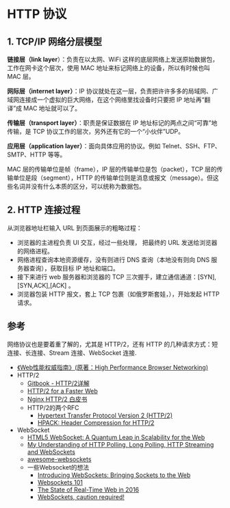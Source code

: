 # HTTP 协议

## 1. TCP/IP 网络分层模型

**链接层（link layer**）：负责在以太网、WiFi 这样的底层网络上发送原始数据包，工作在网卡这个层次，使用 MAC 地址来标记网络上的设备，所以有时候也叫 MAC 层。
  
**网际层（internet layer）**：IP 协议就处在这一层，负责把许许多多的局域网、广域网连接成一个虚拟的巨大网络，在这个网络里找设备时只要把 IP 地址再“翻译”成 MAC 地址就可以了。

**传输层（transport layer）**：职责是保证数据在 IP 地址标记的两点之间“可靠”地传输，是 TCP 协议工作的层次，另外还有它的一个“小伙伴”UDP。

**应用层（application layer）**：面向具体应用的协议。例如 Telnet、SSH、FTP、SMTP、HTTP 等等。

MAC 层的传输单位是帧（frame），IP 层的传输单位是包（packet），TCP 层的传输单位是段（segment），HTTP 的传输单位则是消息或报文（message）。但这些名词并没有什么本质的区分，可以统称为数据包。

## 2. HTTP 连接过程

从浏览器地址栏输入 URL 到页面展示的粗略过程：

- 浏览器的主进程负责 UI 交互，经过一些处理， 把最终的 URL 发送给浏览器的网络进程。
- 网络进程查询本地资源缓存，没有则进行 DNS 查询（本地没有则向 DNS 服务器查询），获取目标 IP 地址和端口。
- 接下来进行 web 服务器和浏览器的 TCP 三次握手，建立通信通道：[SYN],[SYN,ACK],[ACK] 。
- 浏览器包装 HTTP 报文，套上 TCP 包裹（如俄罗斯套娃，），开始发起 HTTP 请求。






















## 参考

网络协议也是要着重了解的，尤其是 HTTP/2，还有 HTTP 的几种请求方式：短连接、长连接、Stream 连接、WebSocket 连接.


- [《Web性能权威指南》(原著：High Performance Browser Networking)](https://book.douban.com/subject/25856314/)
- HTTP/2
  - [Gitbook - HTTP/2详解](https://legacy.gitbook.com/book/ye11ow/http2-explained/details)
  - [HTTP/2 for a Faster Web](https://cascadingmedia.com/insites/2015/03/http-2.html)
  - [Nginx HTTP/2 白皮书](https://www.nginx.com/wp-content/uploads/2015/09/NGINX_HTTP2_White_Paper_v4.pdf)
  - HTTP/2的两个RFC
    - [Hypertext Transfer Protocol Version 2 (HTTP/2)](https://httpwg.org/specs/rfc7540.html)
    - [HPACK: Header Compression for HTTP/2](https://httpwg.org/specs/rfc7541.html)
- WebSocket
  - [HTML5 WebSocket: A Quantum Leap in Scalability for the Web](http://www.websocket.org/quantum.html)
  - [My Understanding of HTTP Polling, Long Polling, HTTP Streaming and WebSockets](https://stackoverflow.com/questions/12555043/my-understanding-of-http-polling-long-polling-http-streaming-and-websockets)
  - [awesome-websockets](https://github.com/facundofarias/awesome-websockets)
  - 一些Websocket的想法
    - [Introducing WebSockets: Bringing Sockets to the Web](https://www.html5rocks.com/en/tutorials/websockets/basics/)
    - [Websockets 101](https://lucumr.pocoo.org/2012/9/24/websockets-101/)
    - [The State of Real-Time Web in 2016](https://banksco.de/p/state-of-realtime-web-2016.html)
    - [WebSockets, caution required!](https://samsaffron.com/archive/2015/12/29/websockets-caution-required)

